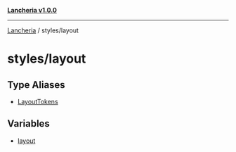 [**Lancheria v1.0.0**](../../README.md)

***

[Lancheria](../../README.md) / styles/layout

# styles/layout

## Type Aliases

- [LayoutTokens](type-aliases/LayoutTokens.md)

## Variables

- [layout](variables/layout.md)

